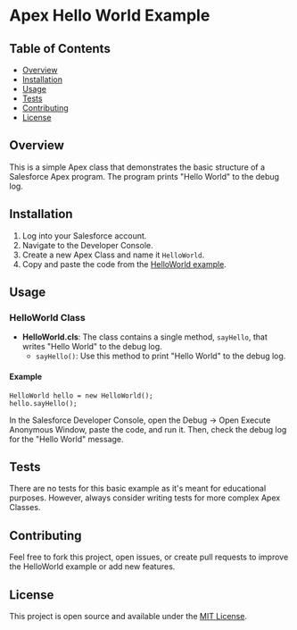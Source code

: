 # Apex Hello World Example

## Table of Contents

- [Overview](#overview)
- [Installation](#installation)
- [Usage](#usage)
- [Tests](#tests)
- [Contributing](#contributing)
- [License](#license)

## Overview

This is a simple Apex class that demonstrates the basic structure of a Salesforce Apex program. The program prints "Hello World" to the debug log.

## Installation

1. Log into your Salesforce account.
2. Navigate to the Developer Console.
3. Create a new Apex Class and name it `HelloWorld`.
4. Copy and paste the code from the [HelloWorld example](https://developer.salesforce.com/docs/atlas.en-us.apexcode.meta/apexcode/apex_qs_HelloWorld.htm).

## Usage

### HelloWorld Class

- **HelloWorld.cls**: The class contains a single method, `sayHello`, that writes "Hello World" to the debug log.
  - `sayHello()`: Use this method to print "Hello World" to the debug log.

#### Example

```apex
HelloWorld hello = new HelloWorld();
hello.sayHello();
```

In the Salesforce Developer Console, open the Debug -> Open Execute Anonymous Window, paste the code, and run it. Then, check the debug log for the "Hello World" message.

## Tests

There are no tests for this basic example as it's meant for educational purposes. However, always consider writing tests for more complex Apex Classes.

## Contributing

Feel free to fork this project, open issues, or create pull requests to improve the HelloWorld example or add new features.

## License

This project is open source and available under the [MIT License](LICENSE).
